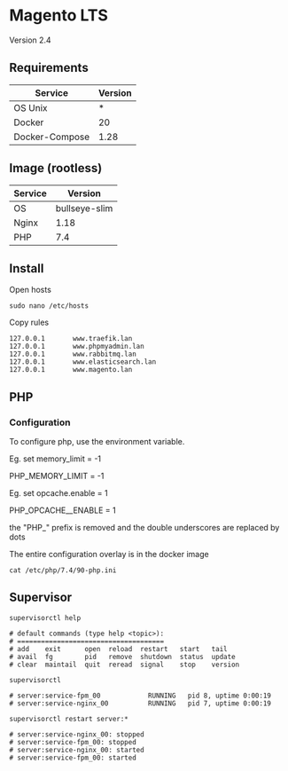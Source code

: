 # Magento LTS

Version 2.4

## Requirements

| Service           | Version |
| ----------------- | ------- |
| OS Unix           | *       |
| Docker            | 20      |
| Docker-Compose    | 1.28    |

## Image (rootless)

| Service | Version       |
|---------|---------------|
| OS      | bullseye-slim |
| Nginx   | 1.18          |
| PHP     | 7.4           |

## Install

Open hosts

```
sudo nano /etc/hosts
```

Copy rules

```
127.0.0.1       www.traefik.lan
127.0.0.1       www.phpmyadmin.lan
127.0.0.1       www.rabbitmq.lan
127.0.0.1       www.elasticsearch.lan
127.0.0.1       www.magento.lan
```

## PHP

### Configuration

To configure php, use the environment variable.

Eg. set memory_limit = -1

PHP_MEMORY_LIMIT = -1

Eg. set opcache.enable = 1

PHP_OPCACHE__ENABLE = 1

the "PHP_" prefix is removed and the double underscores are replaced by dots

The entire configuration overlay is in the docker image

```shell
cat /etc/php/7.4/90-php.ini
```

## Supervisor

```shell
supervisorctl help

# default commands (type help <topic>):
# =====================================
# add    exit      open  reload  restart   start   tail   
# avail  fg        pid   remove  shutdown  status  update 
# clear  maintail  quit  reread  signal    stop    version
```

```shell
supervisorctl

# server:service-fpm_00            RUNNING   pid 8, uptime 0:00:19
# server:service-nginx_00          RUNNING   pid 7, uptime 0:00:19
```

```shell
supervisorctl restart server:*

# server:service-nginx_00: stopped
# server:service-fpm_00: stopped
# server:service-nginx_00: started
# server:service-fpm_00: started
```
